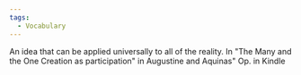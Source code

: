 ```yaml
---
tags:
  - Vocabulary
---
```

An idea that can be applied universally to all of the reality.
In "The Many and the One Creation as participation" in Augustine and  Aquinas" Op. in Kindle
